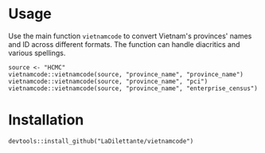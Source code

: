# Usage

Use the main function `vietnamcode` to convert Vietnam's provinces' names and ID across different formats. The function can handle diacritics and various spellings.

```
source <- "HCMC"
vietnamcode::vietnamcode(source, "province_name", "province_name")
vietnamcode::vietnamcode(source, "province_name", "pci")
vietnamcode::vietnamcode(source, "province_name", "enterprise_census")
```

# Installation

```
devtools::install_github("LaDilettante/vietnamcode")
```
